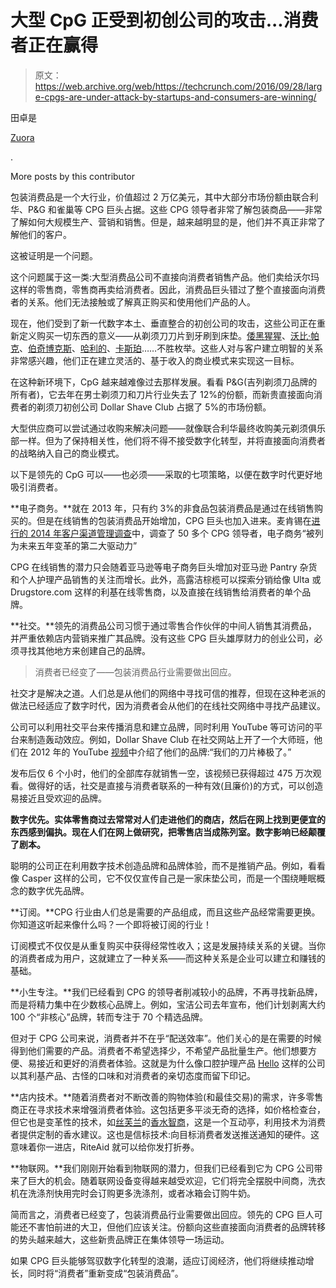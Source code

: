 # 大型 CpG 正受到初创公司的攻击...消费者正在赢得 

> 原文：<https://web.archive.org/web/https://techcrunch.com/2016/09/28/large-cpgs-are-under-attack-by-startups-and-consumers-are-winning/>

田卓是

[Zuora](https://web.archive.org/web/20221207140224/https://www.zuora.com/)

.

More posts by this contributor

包装消费品是一个大行业，价值超过 2 万亿美元，其中大部分市场份额由联合利华、P&G 和雀巢等 CPG 巨头占据。这些 CPG 领导者非常了解包装商品——非常了解如何大规模生产、营销和销售。但是，越来越明显的是，他们并不真正非常了解他们的客户。

这被证明是一个问题。

这个问题属于这一类:大型消费品公司不直接向消费者销售产品。他们卖给沃尔玛这样的零售商，零售商再卖给消费者。因此，消费品巨头错过了整个直接面向消费者的关系。他们无法接触或了解真正购买和使用他们产品的人。

现在，他们受到了新一代数字本土、垂直整合的初创公司的攻击，这些公司正在重新定义购买一切东西的意义——从剃须刀刀片到牙刷到床垫。[倭黑猩猩](https://web.archive.org/web/20221207140224/https://www.crunchbase.com/organization/bonobos#/entity)、[沃比·帕克](https://web.archive.org/web/20221207140224/https://www.crunchbase.com/organization/warby-parker#/entity)、[伯奇博克斯](https://web.archive.org/web/20221207140224/https://www.crunchbase.com/organization/birchbox#/entity)、[哈利的](https://web.archive.org/web/20221207140224/https://www.crunchbase.com/organization/harrys#/entity)、[卡斯珀](https://web.archive.org/web/20221207140224/https://www.crunchbase.com/organization/casper#/entity)……不胜枚举。这些人对与客户建立明智的关系非常感兴趣，他们正在建立灵活的、基于收入的商业模式来实现这一目标。

在这种新环境下，CpG 越来越难像过去那样发展。看看 P&G(吉列剃须刀品牌的所有者)，它去年在男士剃须刀和刀片行业失去了 12%的份额，而新贵直接面向消费者的剃须刀初创公司 Dollar Shave Club 占据了 5%的市场份额。

大型供应商可以尝试通过收购来解决问题——就像联合利华最终收购美元剃须俱乐部一样。但为了保持相关性，他们将不得不接受数字化转型，并将直接面向消费者的战略纳入自己的商业模式。

以下是领先的 CpG 可以——也必须——采取的七项策略，以便在数字时代更好地吸引消费者。

**电子商务。**就在 2013 年，只有约 3%的非食品包装消费品是通过在线销售购买的。但是在线销售的包装消费品开始增加，CPG 巨头也加入进来。麦肯锡在[进行的 2014 年客户渠道管理调查](https://web.archive.org/web/20221207140224/http://www.mckinsey.com/industries/consumer-packaged-goods/our-insights/the-digital-future-of-consumer-packaged-goods-companies)中，调查了 50 多个 CPG 领导者，电子商务“被列为未来五年变革的第二大驱动力”

CPG 在线销售的潜力只会随着亚马逊等电子商务巨头增加对亚马逊 Pantry 杂货和个人护理产品销售的关注而增长。此外，高露洁棕榄可以探索分销给像 Ulta 或 Drugstore.com 这样的利基在线零售商，以及直接在线销售给消费者的单个品牌。

**社交。**领先的消费品公司习惯于通过零售合作伙伴的中间人销售其消费品，并严重依赖店内营销来推广其品牌。没有这些 CPG 巨头雄厚财力的创业公司，必须寻找其他地方来创建自己的品牌。

> 消费者已经变了——包装消费品行业需要做出回应。

社交才是解决之道。人们总是从他们的网络中寻找可信的推荐，但现在这种老派的做法已经适应了数字时代，因为消费者会从他们的在线社交网络中寻找产品建议。

公司可以利用社交平台来传播消息和建立品牌，同时利用 YouTube 等可访问的平台来制造轰动效应。例如，Dollar Shave Club 在社交网站上开了一个大师班，他们在 2012 年的 YouTube [视频](https://web.archive.org/web/20221207140224/https://www.youtube.com/watch?v=ZUG9qYTJMsI)中介绍了他们的品牌:“我们的刀片棒极了。”

发布后仅 6 个小时，他们的全部库存就销售一空，该视频已获得超过 475 万次观看。做得好的话，社交是直接与消费者联系的一种有效(且廉价)的方式，可以创造易接近且受欢迎的品牌。

**数字优先。实体零售商过去常常对人们走进他们的商店，然后在网上找到更便宜的东西感到偏执。现在人们在网上做研究，把零售店当成陈列室。数字影响已经颠覆了剧本。**

聪明的公司正在利用数字技术创造品牌和品牌体验，而不是推销产品。例如，看看像 Casper 这样的公司，它不仅仅宣传自己是一家床垫公司，而是一个围绕睡眠概念的数字优先品牌。

**订阅。**CPG 行业由人们总是需要的产品组成，而且这些产品经常需要更换。你知道这听起来像什么吗？一个即将被订阅的行业！

订阅模式不仅仅是从重复购买中获得经常性收入；这是发展持续关系的关键。当你的消费者成为用户，这就建立了一种关系——而这种关系是企业可以建立和赚钱的基础。

**小生专注。**我们已经看到 CPG 的领导者削减较小的品牌，不再寻找新品牌，而是将精力集中在少数核心品牌上。例如，宝洁公司去年宣布，他们计划剥离大约 100 个“非核心”品牌，转而专注于 70 个精选品牌。

但对于 CPG 公司来说，消费者并不在乎“配送效率”。他们关心的是在需要的时候得到他们需要的产品。消费者不希望选择少，不希望产品批量生产。他们想要方便、易接近和更好的消费者体验。这就是为什么像口腔护理产品 [Hello](https://web.archive.org/web/20221207140224/http://www.hello-products.com/) 这样的公司以其利基产品、古怪的口味和对消费者的亲切态度而留下印记。

**店内技术。**随着消费者对不断改善的购物体验(和最佳交易)的需求，许多零售商正在寻求技术来增强消费者体验。这包括更多平淡无奇的选择，如价格检查台，但它也是变革性的技术，如[丝芙兰](https://web.archive.org/web/20221207140224/https://www.crunchbase.com/organization/sephora)的[香水智商](https://web.archive.org/web/20221207140224/http://www.sephora.com/fragrance-finder)，这是一个互动亭，利用技术为消费者提供定制的香水建议。这也是信标技术:向目标消费者发送推送通知的硬件。这意味着你一进店，RiteAid 就可以给你发打折券。

**物联网。**我们刚刚开始看到物联网的潜力，但我们已经看到它为 CPG 公司带来了巨大的机会。随着联网设备变得越来越受欢迎，它们将完全摆脱中间商，洗衣机在洗涤剂快用完时会订购更多洗涤剂，或者冰箱会订购牛奶。

简而言之，消费者已经变了，包装消费品行业需要做出回应。领先的 CPG 巨人可能还不害怕前进的大卫，但他们应该关注。份额向这些直接面向消费者的品牌转移的势头越来越大，这些新贵品牌正在集体领导一场运动。

如果 CPG 巨头能够驾驭数字化转型的浪潮，适应订阅经济，他们将继续推动增长，同时将“消费者”重新变成“包装消费品”。
